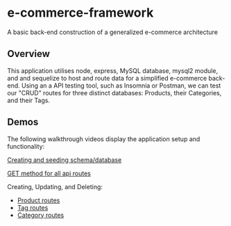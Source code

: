 # e-commerce-framework
A basic back-end construction of a generalized e-commerce architecture

## Overview
This application utilises node, express, MySQL database, mysql2 module, and and sequelize to host and route data for a simplified e-commerce back-end.  Using an a API testing tool, such as Insomnia or Postman, we can test our "CRUD" routes for three distinct databases: Products, their Categories, and their Tags.

## Demos
The following walkthrough videos display the application setup and functionality:

[Creating and seeding schema/database](link1)

[GET method for all api routes](link2)

Creating, Updating, and Deleting:
- [Product routes](link3)
- [Tag routes](link4)
- [Category routes](link5)